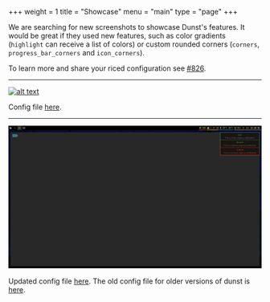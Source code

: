 +++
weight = 1
title = "Showcase"
menu = "main"
type = "page"
+++

We are searching for new screenshots to showcase Dunst's features.
It would be great if they used new features, such as color gradients
(`highlight` can receive a list of colors) or custom rounded corners (`corners`, `progress_bar_corners` and `icon_corners`).

To learn more and share your riced configuration see [#826](https://github.com/dunst-project/dunst/issues/826).

<style>
.row img {
    max-width: 100%;
    height: auto;
}
</style>

***

<a href="/static/image2.png">![alt text](/static/image2.png)</a>

Config file [here](/static/dunstrc2 "Dunstrc").

***

<a href="/static/image1.png">![alt text](/static/image1.png)</a>

Updated config file [here](/static/dunstrc1-new "Updated dunstrc").
The old config file for older versions of dunst is [here](/static/dunstrc1 "Old dunstrc").
